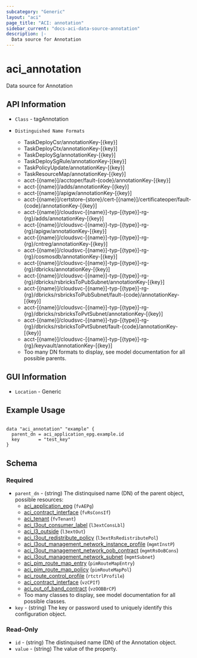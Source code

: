 ```yaml
---
subcategory: "Generic"
layout: "aci"
page_title: "ACI: annotation"
sidebar_current: "docs-aci-data-source-annotation"
description: |-
  Data source for Annotation
---
```


# aci_annotation #

Data source for Annotation

## API Information ##

* `Class` - tagAnnotation

* `Distinguished Name Formats`
  - TaskDeployCsr/annotationKey-[{key}]
  - TaskDeployCtx/annotationKey-[{key}]
  - TaskDeploySg/annotationKey-[{key}]
  - TaskDeploySgRule/annotationKey-[{key}]
  - TaskPolicyUpdate/annotationKey-[{key}]
  - TaskResourceMap/annotationKey-[{key}]
  - acct-[{name}]/acctoper/fault-{code}/annotationKey-[{key}]
  - acct-[{name}]/adds/annotationKey-[{key}]
  - acct-[{name}]/apigw/annotationKey-[{key}]
  - acct-[{name}]/certstore-{store}/cert-[{name}]/certificateoper/fault-{code}/annotationKey-[{key}]
  - acct-[{name}]/cloudsvc-[{name}]-typ-[{type}]-rg-{rg}/adds/annotationKey-[{key}]
  - acct-[{name}]/cloudsvc-[{name}]-typ-[{type}]-rg-{rg}/apigw/annotationKey-[{key}]
  - acct-[{name}]/cloudsvc-[{name}]-typ-[{type}]-rg-{rg}/cntreg/annotationKey-[{key}]
  - acct-[{name}]/cloudsvc-[{name}]-typ-[{type}]-rg-{rg}/cosmosdb/annotationKey-[{key}]
  - acct-[{name}]/cloudsvc-[{name}]-typ-[{type}]-rg-{rg}/dbricks/annotationKey-[{key}]
  - acct-[{name}]/cloudsvc-[{name}]-typ-[{type}]-rg-{rg}/dbricks/rsbricksToPubSubnet/annotationKey-[{key}]
  - acct-[{name}]/cloudsvc-[{name}]-typ-[{type}]-rg-{rg}/dbricks/rsbricksToPubSubnet/fault-{code}/annotationKey-[{key}]
  - acct-[{name}]/cloudsvc-[{name}]-typ-[{type}]-rg-{rg}/dbricks/rsbricksToPvtSubnet/annotationKey-[{key}]
  - acct-[{name}]/cloudsvc-[{name}]-typ-[{type}]-rg-{rg}/dbricks/rsbricksToPvtSubnet/fault-{code}/annotationKey-[{key}]
  - acct-[{name}]/cloudsvc-[{name}]-typ-[{type}]-rg-{rg}/keyvault/annotationKey-[{key}]
  - Too many DN formats to display, see model documentation for all possible parents.

## GUI Information ##

* `Location` - Generic

## Example Usage ##

```hcl

data "aci_annotation" "example" {
  parent_dn = aci_application_epg.example.id
  key       = "test_key"
}

```

## Schema

### Required

* `parent_dn` - (string) The distinquised name (DN) of the parent object, possible resources:
  - [aci_application_epg](https://registry.terraform.io/providers/CiscoDevNet/aci/latest/docs/resources/application_epg) (`fvAEPg`)
  - [aci_contract_interface](https://registry.terraform.io/providers/CiscoDevNet/aci/latest/docs/resources/contract_interface) (`fvRsConsIf`)
  - [aci_tenant](https://registry.terraform.io/providers/CiscoDevNet/aci/latest/docs/resources/tenant) (`fvTenant`)
  - [aci_l3out_consumer_label](https://registry.terraform.io/providers/CiscoDevNet/aci/latest/docs/resources/l3out_consumer_label) (`l3extConsLbl`)
  - [aci_l3_outside](https://registry.terraform.io/providers/CiscoDevNet/aci/latest/docs/resources/l3_outside) (`l3extOut`)
  - [aci_l3out_redistribute_policy](https://registry.terraform.io/providers/CiscoDevNet/aci/latest/docs/resources/l3out_redistribute_policy) (`l3extRsRedistributePol`)
  - [aci_l3out_management_network_instance_profile](https://registry.terraform.io/providers/CiscoDevNet/aci/latest/docs/resources/l3out_management_network_instance_profile) (`mgmtInstP`)
  - [aci_l3out_management_network_oob_contract](https://registry.terraform.io/providers/CiscoDevNet/aci/latest/docs/resources/l3out_management_network_oob_contract) (`mgmtRsOoBCons`)
  - [aci_l3out_management_network_subnet](https://registry.terraform.io/providers/CiscoDevNet/aci/latest/docs/resources/l3out_management_network_subnet) (`mgmtSubnet`)
  - [aci_pim_route_map_entry](https://registry.terraform.io/providers/CiscoDevNet/aci/latest/docs/resources/pim_route_map_entry) (`pimRouteMapEntry`)
  - [aci_pim_route_map_policy](https://registry.terraform.io/providers/CiscoDevNet/aci/latest/docs/resources/pim_route_map_policy) (`pimRouteMapPol`)
  - [aci_route_control_profile](https://registry.terraform.io/providers/CiscoDevNet/aci/latest/docs/resources/route_control_profile) (`rtctrlProfile`)
  - [aci_contract_interface](https://registry.terraform.io/providers/CiscoDevNet/aci/latest/docs/resources/contract_interface) (`vzCPIf`)
  - [aci_out_of_band_contract](https://registry.terraform.io/providers/CiscoDevNet/aci/latest/docs/resources/out_of_band_contract) (`vzOOBBrCP`)
  - Too many classes to display, see model documentation for all possible classes.
* `key` - (string) The key or password used to uniquely identify this configuration object.

### Read-Only

* `id` - (string) The distinquised name (DN) of the Annotation object.
* `value` - (string) The value of the property.
